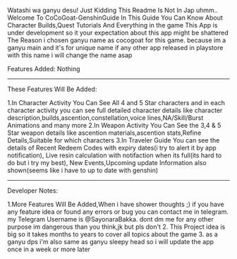 Watashi wa ganyu desu!
Just Kidding This Readme Is Not In Jap
uhmm.. Welcome To CoCoGoat-GenshinGuide
In This Guide You Can Know About Character Builds,Quest Tutorials And Everything in the game
This App is under development so it your expectation about this app might be shattered
The Reason i chosen ganyu name as cocogoat for this game. because im a ganyu main and it's for
unique name if any other app released in playstore with this name
i will change the name asap

Features Added:
Nothing

---------------------------------

These Features Will Be Added:

1.In Character Activity You Can See All 4 and 5 Star characters and in each character activity you can see full detailed character details
like character description,builds,ascention,constellation,voice lines,NA/Skill/Burst Animations and many more
2.In Weapon Activity You Can See the 3,4 & 5 Star weapon details like ascention materials,ascention stats,Refine Details,Suitable for which characters
3.In Traveler Guide You can see the details of Recent Redeem Codes with expiry dates(i try to alert it by app notification),
Live resin calculation with notifaction when its full(its hard to do but i try my best),
New Events,Upcoming update Information also shown(seems like i have to up to date with genshin)

---------------------------------------

Developer Notes:

1.More Features Will Be Added,When i have shower thoughts ;) if you have any feature idea or found any errors or bug you can contact me
in telegram. my Telegram Username is @SayonaraBakka. dont dm me for any other purpose im dangerous than you think,jk but pls don't
2. This Project idea is big so it takes months to years to cover all topics about the game
3. as a ganyu dps i'm also same as ganyu sleepy head so i will update the app once in a week or more later
